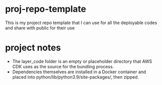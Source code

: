 # proj-repo-template
This is my project repo template that I can use for all the deployable codes and share with public for their use



# project notes
- The layer_code folder is an empty or placeholder directory that AWS CDK uses as the source for the bundling process. 
- Dependencies themselves are installed in a Docker container and placed into python/lib/python3.9/site-packages/, then zipped.
